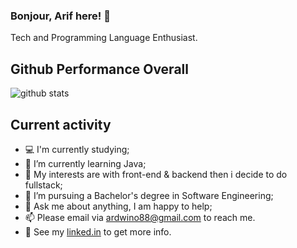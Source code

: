 ### Bonjour, Arif here! 👋
Tech and Programming Language Enthusiast.

## Github Performance Overall

![github stats](https://github-readme-stats.vercel.app/api?username=ardwiinoo&show_icons=true)

## Current activity

- 💻 I'm currently studying;
- 📖 I’m currently learning Java;
- 🤔 My interests are with front-end & backend then i decide to do fullstack;
- 💼 I’m pursuing a Bachelor's degree in Software Engineering;
- 💬 Ask me about anything, I am happy to help;
- 📫 Please email via ardwino88@gmail.com to reach me.
- 📝 See my <a href="https://www.linkedin.com/in/arif-dwi-nugroho-596a951b2/">linked.in</a> to get more info.
